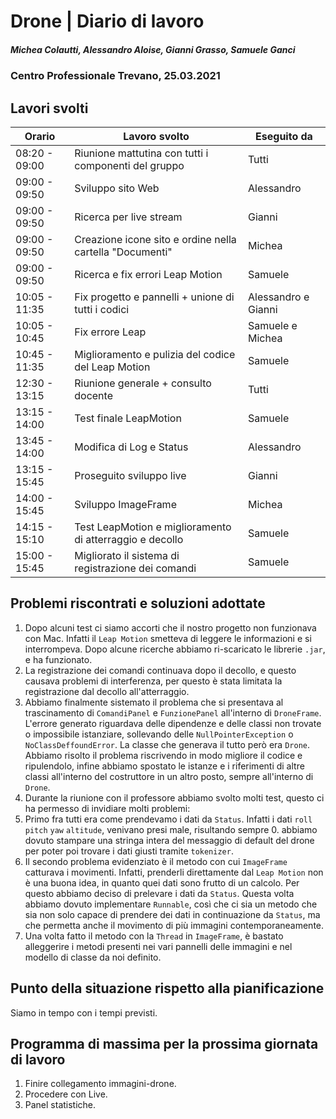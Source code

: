 # Drone | Diario di lavoro
##### Michea Colautti, Alessandro Aloise, Gianni Grasso, Samuele Ganci
### Centro Professionale Trevano, 25.03.2021

## Lavori svolti


|Orario        |Lavoro svolto                                                        |Eseguito da                 |
|--------------|---------------------------------------------------------------------|----------------------------|
|08:20 - 09:00 | Riunione mattutina con tutti i componenti del gruppo                | Tutti                      |
|09:00 - 09:50 | Sviluppo sito Web                                                   | Alessandro                 |
|09:00 - 09:50 | Ricerca per live stream                                             | Gianni                     |
|09:00 - 09:50 | Creazione icone sito e ordine nella cartella "Documenti"            | Michea                     |
|09:00 - 09:50 | Ricerca e fix errori Leap Motion                                    | Samuele                    |
|10:05 - 11:35 | Fix progetto e pannelli + unione di tutti i codici                  | Alessandro e Gianni        |
|10:05 - 10:45 | Fix errore Leap                                                     | Samuele e Michea           |
|10:45 - 11:35 | Miglioramento e pulizia del codice del Leap Motion                  | Samuele                    |
|12:30 - 13:15 | Riunione generale + consulto docente                                | Tutti                      |
|13:15 - 14:00 | Test finale LeapMotion                                              | Samuele                    |
|13:45 - 14:00 | Modifica di Log e Status                                            | Alessandro                 |
|13:15 - 15:45 | Proseguito sviluppo live                                            | Gianni                     |
|14:00 - 15:45 | Sviluppo ImageFrame                                                 | Michea                     |
|14:15 - 15:10 | Test LeapMotion e miglioramento di atterraggio e decollo            | Samuele                    |
|15:00 - 15:45 | Migliorato il sistema di registrazione dei comandi                  | Samuele                    |





## Problemi riscontrati e soluzioni adottate


1. Dopo alcuni test ci siamo accorti che il nostro progetto non funzionava con Mac. Infatti il `Leap Motion` smetteva di leggere le informazioni e si interrompeva. Dopo alcune ricerche abbiamo ri-scaricato le librerie `.jar`, e ha funzionato.
2. La registrazione dei comandi continuava dopo il decollo, e questo causava problemi di interferenza, per questo è stata limitata la registrazione dal decollo all'atterraggio.
3. Abbiamo finalmente sistemato il problema che si presentava al trascinamento di `ComandiPanel` e `FunzionePanel` all'interno di `DroneFrame`. L'errore generato riguardava delle dipendenze e delle classi non trovate o impossibile istanziare, sollevando delle `NullPointerException` o `NoClassDeffoundError`. La classe che generava il tutto però era `Drone`. Abbiamo risolto il problema riscrivendo in modo migliore il codice e ripulendolo, infine abbiamo spostato le istanze e i riferimenti di altre classi all'interno del costruttore in un altro posto, sempre all'interno di `Drone`.
4. Durante la riunione con il professore abbiamo svolto molti test, questo ci ha permesso di invidiare molti problemi:
5. Primo fra tutti era come prendevamo i dati da `Status`. Infatti i dati `roll` `pitch` `yaw` `altitude`, venivano presi male, risultando sempre 0. abbiamo dovuto stampare una stringa intera del messaggio di default del drone per poter poi trovare i dati giusti tramite `tokenizer`.
6. Il secondo problema evidenziato è il metodo con cui `ImageFrame` catturava i movimenti. Infatti, prenderli direttamente dal `Leap Motion` non è una buona idea, in quanto quei dati sono frutto di un calcolo. Per questo abbiamo deciso di prelevare i dati da `Status`. Questa volta abbiamo dovuto implementare `Runnable`, così che ci sia un metodo che sia non solo capace di prendere dei dati in continuazione da `Status`, ma che permetta anche il movimento di più immagini contemporaneamente.
7. Una volta fatto il metodo con la `Thread` in `ImageFrame`, è bastato alleggerire i metodi presenti nei vari pannelli delle immagini e nel modello di classe da noi definito. 



## Punto della situazione rispetto alla pianificazione

Siamo in tempo con i tempi previsti.
## Programma di massima per la prossima giornata di lavoro
1. Finire collegamento immagini-drone.
2. Procedere con Live.
3. Panel statistiche.

